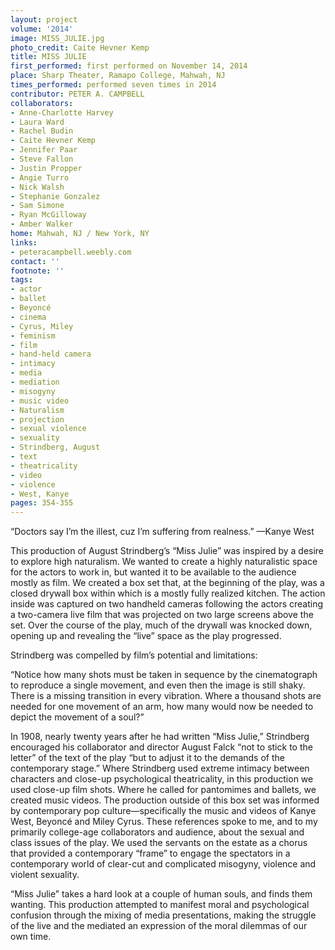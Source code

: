 ```yaml
---
layout: project
volume: '2014'
image: MISS_JULIE.jpg
photo_credit: Caite Hevner Kemp
title: MISS JULIE
first_performed: first performed on November 14, 2014
place: Sharp Theater, Ramapo College, Mahwah, NJ
times_performed: performed seven times in 2014
contributor: PETER A. CAMPBELL
collaborators:
- Anne-Charlotte Harvey
- Laura Ward
- Rachel Budin
- Caite Hevner Kemp
- Jennifer Paar
- Steve Fallon
- Justin Propper
- Angie Turro
- Nick Walsh
- Stephanie Gonzalez
- Sam Simone
- Ryan McGilloway
- Amber Walker
home: Mahwah, NJ / New York, NY
links:
- peteracampbell.weebly.com
contact: ''
footnote: ''
tags:
- actor
- ballet
- Beyoncé
- cinema
- Cyrus, Miley
- feminism
- film
- hand-held camera
- intimacy
- media
- mediation
- misogyny
- music video
- Naturalism
- projection
- sexual violence
- sexuality
- Strindberg, August
- text
- theatricality
- video
- violence
- West, Kanye
pages: 354-355
---
```


“Doctors say I’m the illest, cuz I’m suffering from realness.” —Kanye West

This production of August Strindberg’s “Miss Julie” was inspired by a desire to explore high naturalism. We wanted to create a highly naturalistic space for the actors to work in, but wanted it to be available to the audience mostly as film. We created a box set that, at the beginning of the play, was a closed drywall box within which is a mostly fully realized kitchen. The action inside was captured on two handheld cameras following the actors creating a two-camera live film that was projected on two large screens above the set. Over the course of the play, much of the drywall was knocked down, opening up and revealing the “live” space as the play progressed.

Strindberg was compelled by film’s potential and limitations:

“Notice how many shots must be taken in sequence by the cinematograph to reproduce a single movement, and even then the image is still shaky. There is a missing transition in every vibration. Where a thousand shots are needed for one movement of an arm, how many would now be needed to depict the movement of a soul?”

In 1908, nearly twenty years after he had written “Miss Julie,” Strindberg encouraged his collaborator and director August Falck “not to stick to the letter” of the text of the play “but to adjust it to the demands of the contemporary stage.” Where Strindberg used extreme intimacy between characters and close-up psychological theatricality, in this production we used close-up film shots. Where he called for pantomimes and ballets, we created music videos. The production outside of this box set was informed by contemporary pop culture—specifically the music and videos of Kanye West, Beyoncé and Miley Cyrus. These references spoke to me, and to my primarily college-age collaborators and audience, about the sexual and class issues of the play. We used the servants on the estate as a chorus that provided a contemporary “frame” to engage the spectators in a contemporary world of clear-cut and complicated misogyny, violence and violent sexuality.

“Miss Julie” takes a hard look at a couple of human souls, and finds them wanting. This production attempted to manifest moral and psychological confusion through the mixing of media presentations, making the struggle of the live and the mediated an expression of the moral dilemmas of our own time.

